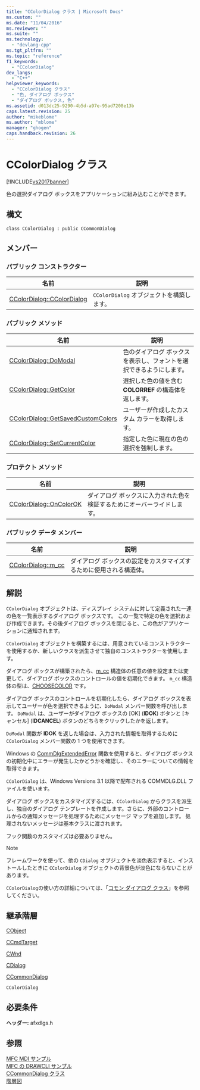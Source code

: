 ```yaml
---
title: "CColorDialog クラス | Microsoft Docs"
ms.custom: ""
ms.date: "11/04/2016"
ms.reviewer: ""
ms.suite: ""
ms.technology: 
  - "devlang-cpp"
ms.tgt_pltfrm: ""
ms.topic: "reference"
f1_keywords: 
  - "CColorDialog"
dev_langs: 
  - "C++"
helpviewer_keywords: 
  - "CColorDialog クラス"
  - "色, ダイアログ ボックス"
  - "ダイアログ ボックス, 色"
ms.assetid: d013dc25-9290-4b5d-a97e-95ad7208e13b
caps.latest.revision: 25
author: "mikeblome"
ms.author: "mblome"
manager: "ghogen"
caps.handback.revision: 26
---
```

# CColorDialog クラス
[!INCLUDE[vs2017banner](../../assembler/inline/includes/vs2017banner.md)]

色の選択ダイアログ ボックスをアプリケーションに組み込むことができます。  
  
## 構文  
  
```  
class CColorDialog : public CCommonDialog  
```  
  
## メンバー  
  
### パブリック コンストラクター  
  
|名前|説明|  
|--------|--------|  
|[CColorDialog::CColorDialog](../Topic/CColorDialog::CColorDialog.md)|`CColorDialog` オブジェクトを構築します。|  
  
### パブリック メソッド  
  
|名前|説明|  
|--------|--------|  
|[CColorDialog::DoModal](../Topic/CColorDialog::DoModal.md)|色のダイアログ ボックスを表示し、フォントを選択できるようにします。|  
|[CColorDialog::GetColor](../Topic/CColorDialog::GetColor.md)|選択した色の値を含む **COLORREF** の構造体を返します。|  
|[CColorDialog::GetSavedCustomColors](../Topic/CColorDialog::GetSavedCustomColors.md)|ユーザーが作成したカスタム カラーを取得します。|  
|[CColorDialog::SetCurrentColor](../Topic/CColorDialog::SetCurrentColor.md)|指定した色に現在の色の選択を強制します。|  
  
### プロテクト メソッド  
  
|名前|説明|  
|--------|--------|  
|[CColorDialog::OnColorOK](../Topic/CColorDialog::OnColorOK.md)|ダイアログ ボックスに入力された色を検証するためにオーバーライドします。|  
  
### パブリック データ メンバー  
  
|名前|説明|  
|--------|--------|  
|[CColorDialog::m\_cc](../Topic/CColorDialog::m_cc.md)|ダイアログ ボックスの設定をカスタマイズするために使用される構造体。|  
  
## 解説  
 `CColorDialog` オブジェクトは、ディスプレイ システムに対して定義された一連の色を一覧表示するダイアログ ボックスです。  この一覧で特定の色を選択および作成できます。その後ダイアログ ボックスを閉じると、この色がアプリケーションに通知されます。  
  
 `CColorDialog` オブジェクトを構築するには、用意されているコンストラクターを使用するか、新しいクラスを派生させて独自のコンストラクターを使用します。  
  
 ダイアログ ボックスが構築されたら、[m\_cc](../Topic/CColorDialog::m_cc.md) 構造体の任意の値を設定または変更して、ダイアログ ボックスのコントロールの値を初期化できます。  `m_cc` 構造体の型は、[CHOOSECOLOR](http://msdn.microsoft.com/library/windows/desktop/ms646830) です。  
  
 ダイアログ ボックスのコントロールを初期化したら、ダイアログ ボックスを表示してユーザーが色を選択できるように、`DoModal` メンバー関数を呼び出します。  `DoModal` は、ユーザーがダイアログ ボックスの \[OK\] \(**IDOK**\) ボタンと \[キャンセル\] \(**IDCANCEL**\) ボタンのどちらをクリックしたかを返します。  
  
 `DoModal` 関数が **IDOK** を返した場合は、入力された情報を取得するために `CColorDialog` メンバー関数の 1 つを使用できます。  
  
 Windows の [CommDlgExtendedError](http://msdn.microsoft.com/library/windows/desktop/ms646916) 関数を使用すると、ダイアログ ボックスの初期化中にエラーが発生したかどうかを確認し、そのエラーについての情報を取得できます。  
  
 `CColorDialog` は、Windows Versions 3.1 以降で配布される COMMDLG.DLL ファイルを使います。  
  
 ダイアログ ボックスをカスタマイズするには、`CColorDialog` からクラスを派生し、独自のダイアログ テンプレートを作成します。さらに、外部のコントロールからの通知メッセージを処理するためにメッセージ マップを追加します。  処理されないメッセージは基本クラスに渡されます。  
  
 フック関数のカスタマイズは必要ありません。  
  
> [!NOTE]
>  フレームワークを使って、他の `CDialog` オブジェクトを淡色表示すると、インストールしたときに `CColorDialog` オブジェクトの背景色が淡色にならないことがあります。  
  
 `CColorDialog`の使い方の詳細については、「[コモン ダイアログ クラス](../../mfc/common-dialog-classes.md)」を参照してください。  
  
## 継承階層  
 [CObject](../Topic/CObject%20Class.md)  
  
 [CCmdTarget](../Topic/CCmdTarget%20Class.md)  
  
 [CWnd](../Topic/CWnd%20Class.md)  
  
 [CDialog](../../mfc/reference/cdialog-class.md)  
  
 [CCommonDialog](../Topic/CCommonDialog%20Class.md)  
  
 `CColorDialog`  
  
## 必要条件  
 **ヘッダー:** afxdlgs.h  
  
## 参照  
 [MFC MDI サンプル](../../top/visual-cpp-samples.md)   
 [MFC の DRAWCLI サンプル](../../top/visual-cpp-samples.md)   
 [CCommonDialog クラス](../Topic/CCommonDialog%20Class.md)   
 [階層図](../../mfc/hierarchy-chart.md)